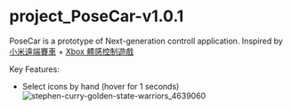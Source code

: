 # project_PoseCar-v1.0.1
PoseCar is a prototype of Next-generation controll application. 
Inspired by [小米遠端賽車](https://www.youtube.com/watch?v=bRnGjvRkgLA) + [Xbox 體感控制遊戲](https://www.xbox.com/zh-TW)

Key Features:
- Select icons by hand (hover for 1 seconds)
![stephen-curry-golden-state-warriors_4639060](https://user-images.githubusercontent.com/56266480/133371659-df4d6da9-5bbc-4835-bba2-91bac3bc727f.jpg)
